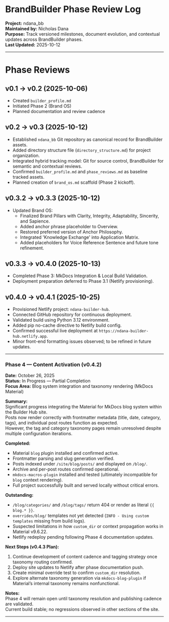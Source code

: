 # BrandBuilder Phase Review Log

**Project:** ndana_bb  
**Maintained by:** Nicholas Dana  
**Purpose:** Track versioned milestones, document evolution, and contextual updates across BrandBuilder phases.  
**Last Updated:** 2025-10-12  

---

# Phase Reviews

## v0.1 → v0.2 (2025-10-06)
- Created `builder_profile.md`
- Initiated Phase 2 (Brand OS)
- Planned documentation and review cadence

## v0.2 → v0.3 (2025-10-12)
- Established `ndana_bb` Git repository as canonical record for BrandBuilder assets.
- Added directory structure file (`directory_structure.md`) for project organization.
- Integrated hybrid tracking model: Git for source control, BrandBuilder for semantic and contextual reviews.
- Confirmed `builder_profile.md` and `phase_reviews.md` as baseline tracked assets.
- Planned creation of `brand_os.md` scaffold (Phase 2 kickoff).

## v0.3.2 → v0.3.3 (2025-10-12)
- Updated Brand OS:
  - Finalized Brand Pillars with Clarity, Integrity, Adaptability, Sincerity, and Sapience.
  - Added anchor phrase placeholder to Overview.
  - Restored preferred version of Anchor Philosophy.
  - Integrated 'Knowledge Exchange' into Application Matrix.
  - Added placeholders for Voice Reference Sentence and future tone refinement.

## v0.3.3 → v0.4.0 (2025-10-13)
  - Completed Phase 3: MkDocs Integration & Local Build Validation.
  - Deployment preparation deferred to Phase 3.1 (Netlify provisioning).

## v0.4.0 → v0.4.1 (2025-10-25)
- Provisioned Netlify project: `ndana-builder-hub`.
- Connected GitHub repository for continuous deployment.
- Validated build using Python 3.12 environment.
- Added pip no-cache directive to Netlify build config.
- Confirmed successful live deployment at `https://ndana-builder-hub.netlify.app`.
- Minor front-end formatting issues observed; to be refined in future updates.

---

### Phase 4 — Content Activation (v0.4.2)
**Date:** October 26, 2025  
**Status:** In Progress — Partial Completion  
**Focus Area:** Blog system integration and taxonomy rendering (MkDocs Material)

**Summary:**  
Significant progress integrating the Material for MkDocs blog system within the Builder Hub site.  
Posts now render correctly with frontmatter metadata (title, date, category, tags), and individual post routes function as expected.  
However, the tag and category taxonomy pages remain unresolved despite multiple configuration iterations.

**Completed:**
- Material `blog` plugin installed and confirmed active.  
- Frontmatter parsing and slug generation verified.  
- Posts indexed under `/site/blog/posts/` and displayed on `/blog/`.  
- Archive and per-post routes confirmed operational.  
- `mkdocs-macros-plugin` installed and tested (ultimately incompatible for `blog` context rendering).  
- Full project successfully built and served locally without critical errors.

**Outstanding:**
- `/blog/categories/` and `/blog/tags/` return 404 or render as literal `{{ blog.* }}`.  
- `overrides/blog/` templates not yet detected (`INFO - Using custom templates` missing from build logs).  
- Suspected limitations in how `custom_dir` or context propagation works in Material v9.6.22.  
- Netlify redeploy pending following Phase 4 documentation updates.

**Next Steps (v0.4.3 Plan):**

1. Continue development of content cadence and tagging strategy once taxonomy routing confirmed.  
1. Deploy site updates to Netlify after phase documentation push.
1. Create minimal override test to confirm `custom_dir` resolution.  
1. Explore alternate taxonomy generation via `mkdocs-blog-plugin` if Material’s internal taxonomy remains nonfunctional. 

**Notes:**  
Phase 4 will remain open until taxonomy resolution and publishing cadence are validated.  
Current build stable; no regressions observed in other sections of the site.

---